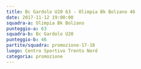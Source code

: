 ```yaml
---
title: Bc Gardolo U20 63 - Olimpia Bk Bolzano 46
date: 2017-11-12 19:00:00
squadra-a: Olimpia Bk Bolzano
punteggio-a: 63
squadra-b: Bc Gardolo U20
punteggio-b: 46
partite/squadra: promozione-17-18
luogo: Centro Sportivo Trento Nord
categoria: promozione
---
```

